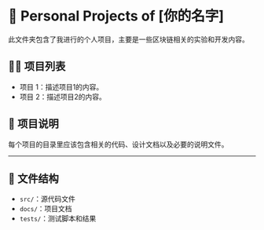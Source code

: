 # 🚀 Personal Projects of [你的名字]

此文件夹包含了我进行的个人项目，主要是一些区块链相关的实验和开发内容。

## 🧑‍💻 项目列表
- 项目 1：描述项目1的内容。
- 项目 2：描述项目2的内容。

## 📝 项目说明
每个项目的目录里应该包含相关的代码、设计文档以及必要的说明文件。

---

## 📂 文件结构
- `src/`：源代码文件
- `docs/`：项目文档
- `tests/`：测试脚本和结果
